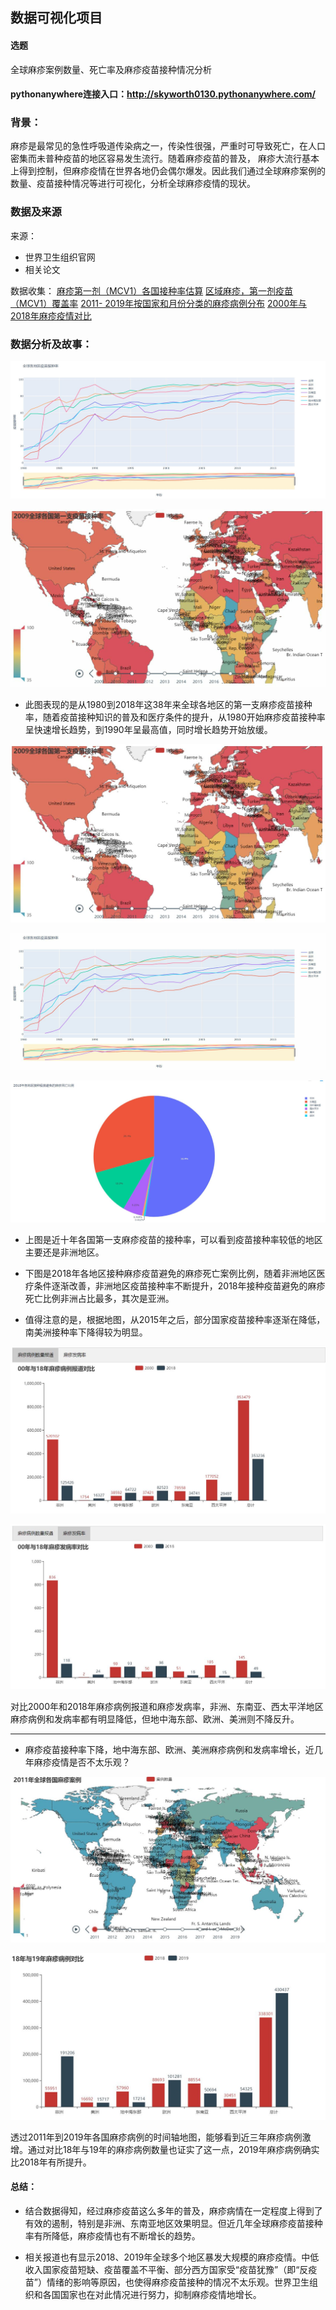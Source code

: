 ## 数据可视化项目

#### 选题
全球麻疹案例数量、死亡率及麻疹疫苗接种情况分析

#### pythonanywhere连接入口：http://skyworth0130.pythonanywhere.com/


### 背景：
麻疹是最常见的急性呼吸道传染病之一，传染性很强，严重时可导致死亡，在人口密集而未普种疫苗的地区容易发生流行。随着麻疹疫苗的普及，
麻疹大流行基本上得到控制，但麻疹疫情在世界各地仍会偶尔爆发。因此我们通过全球麻疹案例的数量、疫苗接种情况等进行可视化，分析全球麻疹疫情的现状。


### 数据及来源

来源：
- 世界卫生组织官网
- 相关论文

数据收集：
[麻疹第一剂（MCV1）各国接种率估算](http://http://apps.who.int/gho/data/node.main.A826?lang=en)
[区域麻疹，第一剂疫苗（MCV1）覆盖率](http://apps.who.int/gho/data/view.main.81100?lang=en)
[2011- 2019年按国家和月份分类的麻疹病例分布](https://www.who.int/immunization/monitoring_surveillance/burden/vpd/surveillance_type/active/measles_monthlydata/en/)
[2000年与2018年麻疹疫情对比](https://s3.amazonaws.com/wp-agility2/measles/wp-content/uploads/2019/12/Progress-Toward-Regional-Measles-Elimination-2018.pdf)


### 数据分析及故事：

![全球各地区疫苗接种率](https://github.com/NFUNM004/Data_Visualization/blob/master/keshihua_image/yimiaojiezhong.JPG "全球各地区疫苗接种率.jpg")

![全球各地区疫苗接种率](https://github.com/NFUNM004/Data_Visualization/blob/master/jinshinianyimiao.png "全球各地区疫苗接种率.png")

- 此图表现的是从1980到2018年这38年来全球各地区的第一支麻疹疫苗接种率，随着疫苗接种知识的普及和医疗条件的提升，从1980开始麻疹疫苗接种率呈快速增长趋势，到1990年呈最高值，同时增长趋势开始放缓。

![近十年全球各国第一支疫苗接种率](https://github.com/NFUNM004/Data_Visualization/blob/master/keshihua_image/jinshinianyimiao.JPG "近十年全球各国第一支疫苗接种率.jpg")

![近十年全球各国第一支疫苗接种率](https://github.com/NFUNM004/Data_Visualization/blob/master/yimiaojiezhong.png "近十年全球各国第一支疫苗接种率.png")

![2018年各地区接种麻疹疫苗避免的麻疹死亡比例](https://github.com/NFUNM004/Data_Visualization/blob/master/keshihua_image/18_bimianshiwang.JPG "2018年各地区接种麻疹疫苗避免的麻疹死亡比例.jpg")

- 上图是近十年各国第一支麻疹疫苗的接种率，可以看到疫苗接种率较低的地区主要还是非洲地区。
- 下图是2018年各地区接种麻疹疫苗避免的麻疹死亡案例比例，随着非洲地区医疗条件逐渐改善，非洲地区疫苗接种率不断提升，2018年接种疫苗避免的麻疹死亡比例非洲占比最多，其次是亚洲。

- 值得注意的是，根据地图，从2015年之后，部分国家疫苗接种率逐渐在降低，南美洲接种率下降得较为明显。

![2000年与2018年麻疹病例报道对比](https://github.com/NFUNM004/Data_Visualization/blob/master/keshihua_image/08_18duibi.JPG "2000年与2018年麻疹病例报道对比.jpg")

![2000年与2018年麻疹发病率](https://github.com/NFUNM004/Data_Visualization/blob/master/keshihua_image/fabinglv.JPG "2000年与2018年麻疹发病率.jpg")


 对比2000年和2018年麻疹病例报道和麻疹发病率，非洲、东南亚、西太平洋地区麻疹病例和发病率都有明显降低，但地中海东部、欧洲、美洲则不降反升。

---
- 麻疹疫苗接种率下降，地中海东部、欧洲、美洲麻疹病例和发病率增长，近几年麻疹疫情是否不太乐观？


![2011到2019年全球各国麻疹案例](https://github.com/NFUNM004/Data_Visualization/blob/master/keshihua_image/11-19mazhenanli.JPG "2011到2019年全球各国麻疹案例")


![2018年与2019年麻疹病例对比](https://github.com/NFUNM004/Data_Visualization/blob/master/keshihua_image/18_19duibi.JPG "2018年与2019年麻疹病例对比")


透过2011年到2019年各国麻疹病例的时间轴地图，能够看到近三年麻疹病例激增。通过对比18年与19年的麻疹病例数量也证实了这一点，2019年麻疹病例确实比2018年有所提升。


#### 总结：
- 结合数据得知，经过麻疹疫苗这么多年的普及，麻疹病情在一定程度上得到了有效的遏制，特别是非洲、东南亚地区效果明显。但近几年全球麻疹疫苗接种率有所降低，麻疹疫情也有不断增长的趋势。

- 相关报道也有显示2018、2019年全球多个地区暴发大规模的麻疹疫情。中低收入国家疫苗短缺、疫苗覆盖不平衡、部分西方国家受“疫苗犹豫”（即“反疫苗”）情绪的影响等原因，也使得麻疹疫苗接种的情况不太乐观。世界卫生组织和各国国家也在对此情况进行努力，抑制麻疹疫情地增长。
